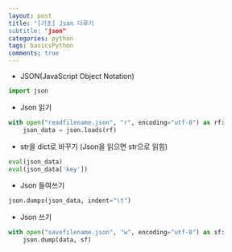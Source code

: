 ```yaml
---
layout: post
title: "[기초] Json 다루기
subtitle: "json"
categories: python
tags: basicsPython
comments: true
---
```


* JSON(JavaScript Object Notation)

```python
import json
```

* Json 읽기

```python
with open("readfilename.json", "r", encoding="utf-8") as rf:
    json_data = json.loads(rf)
```

* str을 dict로 바꾸기 (Json을 읽으면 str으로 읽힘)
```python
eval(json_data)
eval(json_data['key'])
```

* Json 들여쓰기

```python
json.dumps(json_data, indent="\t")
```

* Json 쓰기

```python
with open("savefilename.json", "w", encoding="utf-8") as sf:
    json.dump(data, sf)
```